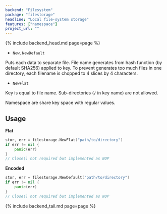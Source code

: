 ```yaml
---
backend: "Filesystem"
package: "filestorage"
headline: "Local file-system storage"
features: ["namespace"]
project_url: ""
---
```


{% include backend_head.md page=page %}

* `New`, `NewDefault`

Puts each data to separate file. File name generates from hash function (by default SHA256) applied to key. To prevent
generates too much files in one directory, each filename is chopped to 4 slices by 4 characters.

* `NewFlat`

Key is equal to file name. Sub-directories (`/` in key name) are not allowed.

Namespace are share key space with regular values.

## Usage

**Flat**

```go
stor, err = filestorage.NewFlat("path/to/directory")
if err != nil {
    panic(err)
}
// Close() not required but implemented as NOP
```


**Encoded**

```go
stor, err = filestorage.NewDefault("path/to/directory")
if err != nil {
    panic(err)
}
// Close() not required but implemented as NOP
```


{% include backend_tail.md page=page %}
